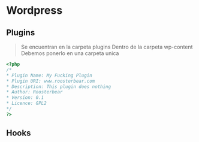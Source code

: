 # Wordpress


## Plugins

> Se encuentran en la carpeta plugins
> Dentro de la carpeta wp-content
> Debemos ponerlo en una carpeta unica

```php
<?php 
/*
* Plugin Name: My Fucking Plugin
* Plugin URI: www.roosterbear.com
* Description: This plugin does nothing
* Author: Roosterbear
* Version: 0.1
* Licence: GPL2
*/  
?>
```

## Hooks


